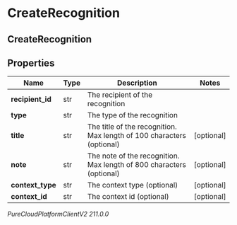 # CreateRecognition

## CreateRecognition

## Properties

|Name | Type | Description | Notes|
|------------ | ------------- | ------------- | -------------|
| **recipient_id** | str | The recipient of the recognition | |
| **type** | str | The type of the recognition | |
| **title** | str | The title of the recognition. Max length of 100 characters (optional) | [optional] |
| **note** | str | The note of the recognition. Max length of 800 characters (optional) | [optional] |
| **context_type** | str | The context type (optional) | [optional] |
| **context_id** | str | The context id (optional) | [optional] |



_PureCloudPlatformClientV2 211.0.0_

